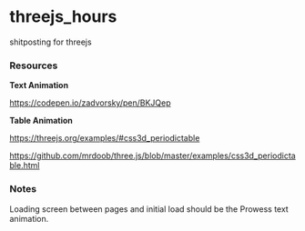 # threejs_hours

shitposting for threejs

### Resources

**Text Animation**

https://codepen.io/zadvorsky/pen/BKJQep

**Table Animation**

https://threejs.org/examples/#css3d_periodictable

https://github.com/mrdoob/three.js/blob/master/examples/css3d_periodictable.html

### Notes

Loading screen between pages and initial load should be the Prowess text animation.
